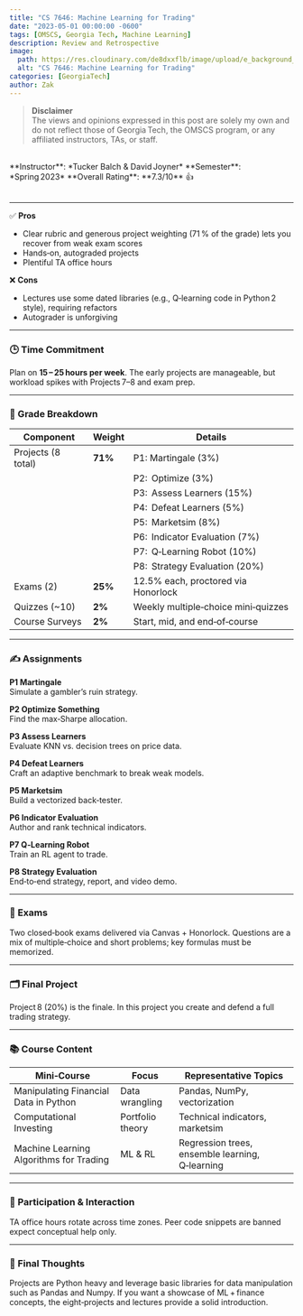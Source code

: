 ```yaml
---
title: "CS 7646: Machine Learning for Trading"
date: "2023-05-01 00:00:00 -0600"
tags: [OMSCS, Georgia Tech, Machine Learning]
description: Review and Retrospective
image:
  path: https://res.cloudinary.com/de8dxxflb/image/upload/e_background_removal/f_png/v1745382711/gatech_logo_q46ahl.jpg
  alt: "CS 7646: Machine Learning for Trading"
categories: [GeorgiaTech]
author: Zak
---
```


> **Disclaimer**  
> The views and opinions expressed in this post are solely my own and do not reflect those of Georgia Tech, the OMSCS program, or any affiliated instructors, TAs, or staff.

<br>
**Instructor**: *Tucker Balch & David Joyner*  
**Semester**: *Spring 2023*  
**Overall Rating**: **7.3/10** 👍
<br><br>

---

✅ **Pros**

- Clear rubric and generous project weighting (71 % of the grade) lets you recover from weak exam scores  
- Hands‑on, autograded projects  
- Plentiful TA office hours 

❌ **Cons**

- Lectures use some dated libraries (e.g., Q‑learning code in Python 2 style), requiring refactors  
- Autograder is unforgiving  

---

### 🕒 Time Commitment

Plan on **15 – 25 hours per week**. The early projects are manageable, but workload spikes with Projects 7–8 and exam prep.

---

### 📝 Grade Breakdown

| Component             | Weight | Details                                  |
|-----------------------|--------|------------------------------------------|
| Projects (8 total)    | **71%**| P1:  Martingale (3%)                     |
|                       |        | P2:  Optimize (3%)                       |
|                       |        | P3:  Assess Learners (15%)               |
|                       |        | P4:  Defeat Learners (5%)                |
|                       |        | P5:  Marketsim (8%)                      |
|                       |        | P6:  Indicator Evaluation (7%)           |
|                       |        | P7:  Q‑Learning Robot (10%)              |
|                       |        | P8:  Strategy Evaluation (20%)           |
| Exams (2)             | **25%**| 12.5% each, proctored via Honorlock      |
| Quizzes (~10)         | **2%** | Weekly multiple‑choice mini‑quizzes      |
| Course Surveys        | **2%** | Start, mid, and end‑of‑course            |




---

### ✍️ Assignments

**P1 Martingale**  
Simulate a gambler’s ruin strategy.  

**P2 Optimize Something**  
Find the max‑Sharpe allocation.  

**P3 Assess Learners**  
Evaluate KNN vs. decision trees on price data.  

**P4 Defeat Learners**  
Craft an adaptive benchmark to break weak models.  

**P5 Marketsim**  
Build a vectorized back‑tester.  

**P6 Indicator Evaluation**  
Author and rank technical indicators.  

**P7 Q‑Learning Robot**  
Train an RL agent to trade.  

**P8 Strategy Evaluation**  
End‑to‑end strategy, report, and video demo.

---

### 📖 Exams

Two closed‑book exams delivered via Canvas + Honorlock. Questions are a mix of multiple‑choice and short problems; key formulas must be memorized.

---

### 🗂 Final Project

Project 8 (20%) is the finale. In this project you create and defend a full trading strategy.

---

### 📚 Course Content

| Mini‑Course | Focus | Representative Topics |
|-------------|-------|-----------------------|
| Manipulating Financial Data in Python | Data wrangling | Pandas, NumPy, vectorization |
| Computational Investing | Portfolio theory | Technical indicators, marketsim |
| Machine Learning Algorithms for Trading | ML & RL | Regression trees, ensemble learning, Q‑learning |

---

### 💬 Participation & Interaction

TA office hours rotate across time zones. Peer code snippets are banned expect conceptual help only.

---

### 💭 Final Thoughts

Projects are Python heavy and leverage basic libraries for data manipulation such as Pandas and Numpy. If you want a showcase of ML + finance concepts, the eight‑projects and lectures provide a solid introduction.
